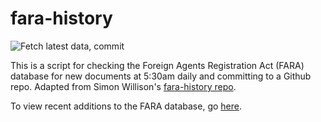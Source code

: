 # fara-history

![Fetch latest data, commit](https://github.com/ajschaf/fara-history/workflows/Fetch%20latest%20data%20and%20commit/badge.svg)

This is a script for checking the Foreign Agents Registration Act (FARA) database for new documents at 5:30am daily and committing to a Github repo. Adapted from Simon Willison's [fara-history repo](https://github.com/simonw/fara-history). 

To view recent additions to the FARA database, go [here](https://github.com/ajschaf/fara-history/commits/master).
